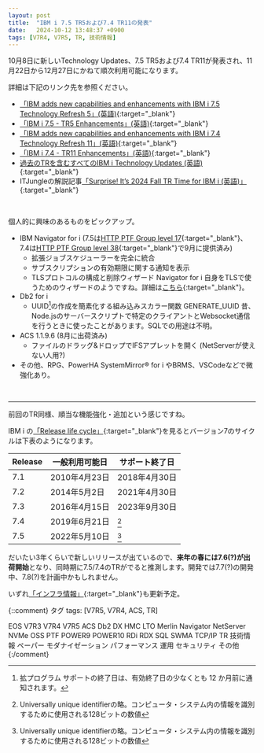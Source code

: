 ```yaml
---
layout: post
title:  "IBM i 7.5 TR5および7.4 TR11の発表"
date:   2024-10-12 13:48:37 +0900
tags: [V7R4, V7R5, TR, 技術情報]
---
```

10月8日に新しいTechnology Updates、7.5 TR5および7.4 TR11が発表され、11月22日から12月27日にかねて順次利用可能になります。

詳細は下記のリンク先を参照ください。
- [「IBM adds new capabilities and enhancements with IBM i 7.5 Technology Refresh 5」(英語)](https://www.ibm.com/docs/en/announcements/i-75-tr5){:target="_blank"}
- [「IBM i 7.5 - TR5 Enhancements」(英語)](https://www.ibm.com/support/pages/ibm-i-75-tr5-enhancements){:target="_blank"}
- [「IBM adds new capabilities and enhancements with IBM i 7.4 Technology Refresh 11」(英語)](https://www.ibm.com/docs/en/announcements/i-74-tr11){:target="_blank"}
- [「IBM i 7.4 - TR11 Enhancements」(英語)](https://www.ibm.com/support/pages/ibm-i-74-tr11-enhancements){:target="_blank"}
- [過去のTRを含むすべてのIBM i Technology Updates (英語)](https://www.ibm.com/support/pages/ibm-i-technology-updates){:target="_blank"}
- ITJungleの解説記事[「Surprise! It’s 2024 Fall TR Time for IBM i (英語)」](https://www.itjungle.com/2024/10/09/surprise-its-2024-fall-tr-time-for-ibm-i/){:target="_blank"}

<br>
<p>

個人的に興味のあるものをピックアップ。

- IBM Navigator for i (7.5は[HTTP PTF Group level 17](https://www.ibm.com/mysupport/s/fix-information/aDr3p000000gGHs/fi0065376?language=ja){:target="_blank"}、7.4は[HTTP PTF Group level 38](https://www.ibm.com/mysupport/s/fix-information/aDr3p000000gGHs/fi0065376?language=ja){:target="_blank"}で9月に提供済み)
  - 拡張ジョブスケジューラーを完全に統合
  - サブスクリプションの有効期限に関する通知を表示
  - TLSプロトコルの構成と削除ウィザード
    Navigator for i 自身をTLSで使うためのウィザードのようですね。詳細は[こちら](https://www.ibm.com/support/pages/node/667835){:target="_blank"}。
- Db2 for i
  - UUID[^1]の作成を簡素化する組み込みスカラー関数 GENERATE_UUID
    昔、Node.jsのサーバースクリプトで特定のクライアントとWebsocket通信を行うときに使ったことがあります。SQLでの用途は不明。
- ACS 1.1.9.6 (8月に出荷済み)
  - ファイルのドラッグ&ドロップでIFSアプレットを開く (NetServerが使えない人用?)
- その他、RPG、PowerHA SystemMirror® for i やBRMS、VSCodeなどで微強化あり。

<br>
<hr>

前回のTR同様、順当な機能強化・追加という感じですね。

IBM i の[「Release life cycle」](https://www.ibm.com/support/pages/release-life-cycle){:target="_blank"}を見るとバージョン7のサイクルは下表のようになります。

|Release|一般利用可能日|サポート終了日|
|-------|-------------|-------------|
|7.1|2010年4月23日|2018年4月30日|
|7.2|2014年5月2日|2021年4月30日|
|7.3|2016年4月15日|2023年9月30日|
|7.4|2019年6月21日|[^2]|
|7.5|2022年5月10日|[^2]|

だいたい3年くらいで新しいリリースが出ているので、**来年の春には7.6(?)が出荷開始**となり、同時期に7.5/7.4のTRがでると推測します。開発では7.7(?)の開発中、7.8(?)を計画中かもしれません。

いずれ[「インフラ情報」](/GuriPages/Infra/){:target="_blank"}も更新予定。

[^1]: 拡プログラム サポートの終了日は、有効終了日の少なくとも 12 か月前に通知されます。
[^2]: Universally unique identifierの略。コンピュータ・システム内の情報を識別するために使用される128ビットの数値


{::comment}
タグ
tags: [V7R5, V7R4, ACS, TR]

EOS
V7R3
V7R4
V7R5
ACS
Db2
DX
HMC
LTO
Merlin
Navigator
NetServer
NVMe
OSS
PTF
POWER9
POWER10
RDi
RDX
SQL
SWMA
TCP/IP
TR
技術情報
ペーパー
モダナイゼーション
パフォーマンス
運用
セキュリティ
その他
{:/comment}

